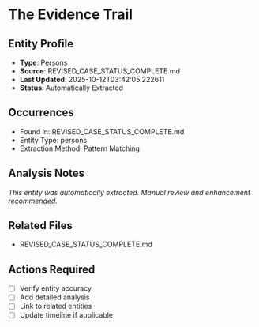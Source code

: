 # The Evidence Trail

## Entity Profile
- **Type**: Persons
- **Source**: REVISED_CASE_STATUS_COMPLETE.md
- **Last Updated**: 2025-10-12T03:42:05.222611
- **Status**: Automatically Extracted

## Occurrences
- Found in: REVISED_CASE_STATUS_COMPLETE.md
- Entity Type: persons
- Extraction Method: Pattern Matching

## Analysis Notes
*This entity was automatically extracted. Manual review and enhancement recommended.*

## Related Files
- REVISED_CASE_STATUS_COMPLETE.md

## Actions Required
- [ ] Verify entity accuracy
- [ ] Add detailed analysis
- [ ] Link to related entities
- [ ] Update timeline if applicable
